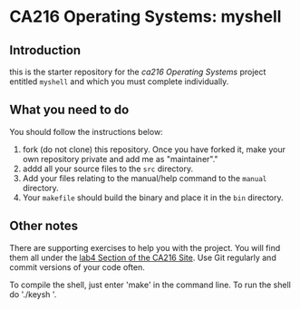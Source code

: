# CA216 Operating Systems: myshell

## Introduction

this is the starter repository for the _ca216 Operating Systems_ project entitled `myshell` and which you must complete individually.

## What you need to do


You should follow the instructions below:

1. fork (do not clone) this repository.  Once you have forked it, make your own repository private and add me as "maintainer"."
2. addd all your source files to the `src` directory.
3. Add your files relating to the manual/help command to the `manual` directory.
4. Your `makefile` should build the binary and place it in the `bin` directory.

## Other notes

There are supporting exercises to help you with the project.  You will find them all under the [lab4 Section of the CA216 Site](https://ca216.computing.dcu.ie/labs/ca216).  Use Git regularly and commit versions of your code often.

To compile the shell, just enter 'make' in the command line.
To run the shell do './keysh <filename>'.